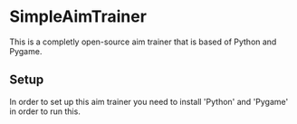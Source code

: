 # SimpleAimTrainer
This is a completly open-source aim trainer that is based of Python and Pygame.

## Setup
In order to set up this aim trainer you need to install 'Python' and 'Pygame' in order to run this.
